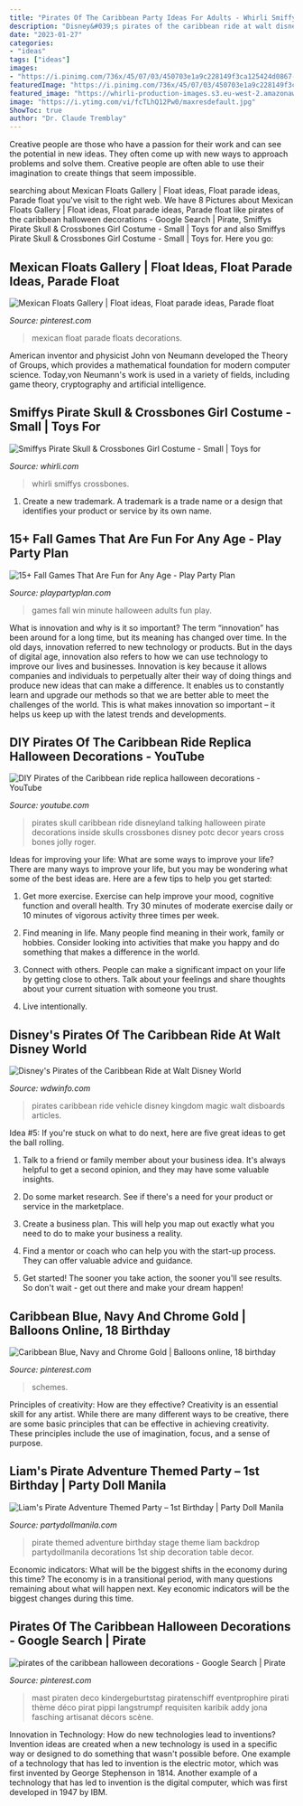 ```yaml
---
title: "Pirates Of The Caribbean Party Ideas For Adults - Whirli Smiffys Crossbones"
description: "Disney&#039;s pirates of the caribbean ride at walt disney world"
date: "2023-01-27"
categories:
- "ideas"
tags: ["ideas"]
images:
- "https://i.pinimg.com/736x/45/07/03/450703e1a9c228149f3ca125424d0867--mexicans.jpg"
featuredImage: "https://i.pinimg.com/736x/45/07/03/450703e1a9c228149f3ca125424d0867--mexicans.jpg"
featured_image: "https://whirli-production-images.s3.eu-west-2.amazonaws.com/products/2020/02/18/KsLv5eG0p5daGEetFhxzvOanBcYpiQkMyEYbkbHt.jpeg"
image: "https://i.ytimg.com/vi/fcTLhQ12Pw0/maxresdefault.jpg"
ShowToc: true
author: "Dr. Claude Tremblay"
---
```



Creative people are those who have a passion for their work and can see the potential in new ideas. They often come up with new ways to approach problems and solve them. Creative people are often able to use their imagination to create things that seem impossible.

	

		
searching about Mexican Floats Gallery | Float ideas, Float parade ideas, Parade float you've visit to the right web. We have 8 Pictures about Mexican Floats Gallery | Float ideas, Float parade ideas, Parade float like pirates of the caribbean halloween decorations - Google Search | Pirate, Smiffys Pirate Skull &amp; Crossbones Girl Costume - Small | Toys for and also Smiffys Pirate Skull &amp; Crossbones Girl Costume - Small | Toys for. Here you go:
		
    
## Mexican Floats Gallery | Float Ideas, Float Parade Ideas, Parade Float

<img loading=lazy src="https://i.pinimg.com/736x/45/07/03/450703e1a9c228149f3ca125424d0867--mexicans.jpg" onerror="this.onerror=null;this.src='https://tse4.mm.bing.net/th?id=OIP.bbjm2i2-kCB_vKywYbn95wHaEU&amp;pid=15.1';" alt="Mexican Floats Gallery | Float ideas, Float parade ideas, Parade float">

_Source: pinterest.com_

>mexican float parade floats decorations. 

	

American inventor and physicist John von Neumann developed the Theory of Groups, which provides a mathematical foundation for modern computer science. Today,von Neumann's work is used in a variety of fields, including game theory, cryptography and artificial intelligence.

    
## Smiffys Pirate Skull &amp; Crossbones Girl Costume - Small | Toys For

<img loading=lazy src="https://whirli-production-images.s3.eu-west-2.amazonaws.com/products/2020/02/18/KsLv5eG0p5daGEetFhxzvOanBcYpiQkMyEYbkbHt.jpeg" onerror="this.onerror=null;this.src='https://tse2.mm.bing.net/th?id=OIP._uIyzMY58YI9fyf8lCNrKgHaJ4&amp;pid=15.1';" alt="Smiffys Pirate Skull &amp; Crossbones Girl Costume - Small | Toys for">

_Source: whirli.com_

>whirli smiffys crossbones. 

	

1. Create a new trademark. A trademark is a trade name or a design that identifies your product or service by its own name.

    
## 15+ Fall Games That Are Fun For Any Age - Play Party Plan

<img loading=lazy src="https://www.playpartyplan.com/wp-content/uploads/2014/09/Halloween-party-games-20.jpg" onerror="this.onerror=null;this.src='https://tse1.mm.bing.net/th?id=OIP.3jWzWzKuPVywQY7cFofFrAHaLH&amp;pid=15.1';" alt="15+ Fall Games That Are Fun for Any Age - Play Party Plan">

_Source: playpartyplan.com_

>games fall win minute halloween adults fun play. 

	

What is innovation and why is it so important?
The term “innovation” has been around for a long time, but its meaning has changed over time. In the old days, innovation referred to new technology or products. But in the days of digital age, innovation also refers to how we can use technology to improve our lives and businesses.
Innovation is key because it allows companies and individuals to perpetually alter their way of doing things and produce new ideas that can make a difference. It enables us to constantly learn and upgrade our methods so that we are better able to meet the challenges of the world. This is what makes innovation so important – it helps us keep up with the latest trends and developments.

    
## DIY Pirates Of The Caribbean Ride Replica Halloween Decorations - YouTube

<img loading=lazy src="https://i.ytimg.com/vi/fcTLhQ12Pw0/maxresdefault.jpg" onerror="this.onerror=null;this.src='https://tse3.mm.bing.net/th?id=OIP.Cj4PBCUJp73JYY5wR5cDTwHaEK&amp;pid=15.1';" alt="DIY Pirates of the Caribbean ride replica halloween decorations - YouTube">

_Source: youtube.com_

>pirates skull caribbean ride disneyland talking halloween pirate decorations inside skulls crossbones disney potc decor years cross bones jolly roger. 

	

Ideas for improving your life: What are some ways to improve your life?
There are many ways to improve your life, but you may be wondering what some of the best ideas are. Here are a few tips to help you get started:
1. Get more exercise. Exercise can help improve your mood, cognitive function and overall health. Try 30 minutes of moderate exercise daily or 10 minutes of vigorous activity three times per week.

2. Find meaning in life. Many people find meaning in their work, family or hobbies. Consider looking into activities that make you happy and do something that makes a difference in the world.

3. Connect with others. People can make a significant impact on your life by getting close to others. Talk about your feelings and share thoughts about your current situation with someone you trust.

4. Live intentionally.

    
## Disney&#039;s Pirates Of The Caribbean Ride At Walt Disney World

<img loading=lazy src="https://www.disboards.com/media/pirates-of-the-caribbean-ride-vehicle.84958/full" onerror="this.onerror=null;this.src='https://tse2.mm.bing.net/th?id=OIP.LSm0OeZSW1iZxSCNvBrxTQHaFi&amp;pid=15.1';" alt="Disney&#039;s Pirates of the Caribbean Ride at Walt Disney World">

_Source: wdwinfo.com_

>pirates caribbean ride vehicle disney kingdom magic walt disboards articles. 

	

Idea #5:
If you're stuck on what to do next, here are five great ideas to get the ball rolling.
1. Talk to a friend or family member about your business idea. It's always helpful to get a second opinion, and they may have some valuable insights.

2. Do some market research. See if there's a need for your product or service in the marketplace.

3. Create a business plan. This will help you map out exactly what you need to do to make your business a reality.

4. Find a mentor or coach who can help you with the start-up process. They can offer valuable advice and guidance.

5. Get started! The sooner you take action, the sooner you'll see results. So don't wait - get out there and make your dream happen!

    
## Caribbean Blue, Navy And Chrome Gold | Balloons Online, 18 Birthday

<img loading=lazy src="https://i.pinimg.com/736x/60/ee/09/60ee097a02ca10a7a6f8184616767aa6.jpg" onerror="this.onerror=null;this.src='https://tse1.mm.bing.net/th?id=OIP.PTXPhSk47qNJ_xq9aCL17wHaHa&amp;pid=15.1';" alt="Caribbean Blue, Navy and Chrome Gold | Balloons online, 18 birthday">

_Source: pinterest.com_

>schemes. 

	

Principles of creativity: How are they effective?
Creativity is an essential skill for any artist. While there are many different ways to be creative, there are some basic principles that can be effective in achieving creativity. These principles include the use of imagination, focus, and a sense of purpose.

    
## Liam&#039;s Pirate Adventure Themed Party – 1st Birthday | Party Doll Manila

<img loading=lazy src="https://partydollmanila.com/wp-content/uploads/2015/08/stage-1.jpg" onerror="this.onerror=null;this.src='https://tse1.mm.bing.net/th?id=OIP.uLlqbL2pWW8I8WkvqmHQWwHaE8&amp;pid=15.1';" alt="Liam&#039;s Pirate Adventure Themed Party – 1st Birthday | Party Doll Manila">

_Source: partydollmanila.com_

>pirate themed adventure birthday stage theme liam backdrop partydollmanila decorations 1st ship decoration table decor. 

	

Economic indicators: What will be the biggest shifts in the economy during this time?
The economy is in a transitional period, with many questions remaining about what will happen next. Key economic indicators will be the biggest changes during this time.

    
## Pirates Of The Caribbean Halloween Decorations - Google Search | Pirate

<img loading=lazy src="https://i.pinimg.com/736x/04/bb/3e/04bb3edc3dafe54270bb73a7a3675ba4.jpg" onerror="this.onerror=null;this.src='https://tse1.mm.bing.net/th?id=OIP.h1vnFJg8siRP3axrHO-AfQHaLH&amp;pid=15.1';" alt="pirates of the caribbean halloween decorations - Google Search | Pirate">

_Source: pinterest.com_

>mast piraten deco kindergeburtstag piratenschiff eventprophire pirati thème déco pirat pippi langstrumpf requisiten karibik addy jona fasching artisanat décors scène. 

	

Innovation in Technology: How do new technologies lead to inventions?
Invention ideas are created when a new technology is used in a specific way or designed to do something that wasn't possible before. One example of a technology that has led to invention is the electric motor, which was first invented by George Stephenson in 1814. Another example of a technology that has led to invention is the digital computer, which was first developed in 1947 by IBM.

